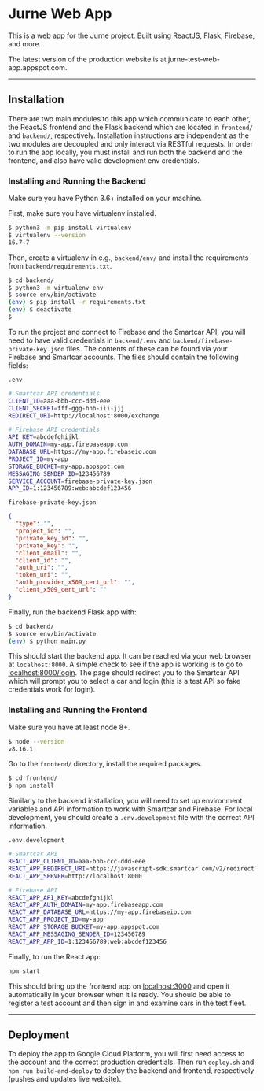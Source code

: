 # Jurne Web App
This is a web app for the Jurne project. Built using ReactJS, Flask, Firebase, and more.

The latest version of the production website is at jurne-test-web-app.appspot.com.

---
## Installation

There are two main modules to this app which communicate to each other, the ReactJS frontend and the Flask backend which are located in `frontend/` and `backend/`, respectively. Installation instructions are independent as the two modules are decoupled and only interact via RESTful requests. In order to run the app locally, you must install and run both the backend and the frontend, and also have valid development env credentials.

### Installing and Running the Backend
Make sure you have Python 3.6+ installed on your machine.

First, make sure you have virtualenv installed.
```sh
$ python3 -m pip install virtualenv
$ virtualenv --version
16.7.7
```

Then, create a virtualenv in e.g., `backend/env/` and install the requirements from `backend/requirements.txt`.
```sh
$ cd backend/
$ python3 -m virtualenv env
$ source env/bin/activate
(env) $ pip install -r requirements.txt
(env) $ deactivate
$
```

To run the project and connect to Firebase and the Smartcar API, you will need to have valid credentials in `backend/.env` and `backend/firebase-private-key.json` files. The contents of these can be found via your Firebase and Smartcar accounts. The files should contain the following fields:

`.env`
```sh
# Smartcar API credentials
CLIENT_ID=aaa-bbb-ccc-ddd-eee
CLIENT_SECRET=fff-ggg-hhh-iii-jjj
REDIRECT_URI=http://localhost:8000/exchange

# Firebase API credentials
API_KEY=abcdefghijkl
AUTH_DOMAIN=my-app.firebaseapp.com
DATABASE_URL=https://my-app.firebaseio.com
PROJECT_ID=my-app
STORAGE_BUCKET=my-app.appspot.com
MESSAGING_SENDER_ID=123456789
SERVICE_ACCOUNT=firebase-private-key.json
APP_ID=1:123456789:web:abcdef123456
```

`firebase-private-key.json`
```json
{
  "type": "",
  "project_id": "",
  "private_key_id": "",
  "private_key": "",
  "client_email": "",
  "client_id": "",
  "auth_uri": "",
  "token_uri": "",
  "auth_provider_x509_cert_url": "",
  "client_x509_cert_url": ""
}
```

Finally, run the backend Flask app with:
```sh
$ cd backend/
$ source env/bin/activate
(env) $ python main.py
```

This should start the backend app. It can be reached via your web browser at `localhost:8000`. A simple check to see if the app is working is to go to [localhost:8000/login](http://localhost:8000/login). The page should redirect you to the Smartcar API which will prompt you to select a car and login (this is a test API so fake credentials work for login).

### Installing and Running the Frontend
Make sure you have at least node 8+.
```sh
$ node --version
v8.16.1
```

Go to the `frontend/` directory, install the required packages.
```sh
$ cd frontend/
$ npm install
```

Similarly to the backend installation, you will need to set up environment variables and API information to work with Smartcar and Firebase. For local development, you should create a `.env.development` file with the correct API information.

`.env.development`
```sh
# Smartcar API
REACT_APP_CLIENT_ID=aaa-bbb-ccc-ddd-eee
REACT_APP_REDIRECT_URI=https://javascript-sdk.smartcar.com/v2/redirect?app_origin=http://localhost:3000
REACT_APP_SERVER=http://localhost:8000

# Firebase API
REACT_APP_API_KEY=abcdefghijkl
REACT_APP_AUTH_DOMAIN=my-app.firebaseapp.com
REACT_APP_DATABASE_URL=https://my-app.firebaseio.com
REACT_APP_PROJECT_ID=my-app
REACT_APP_STORAGE_BUCKET=my-app.appspot.com
REACT_APP_MESSAGING_SENDER_ID=123456789
REACT_APP_APP_ID=1:123456789:web:abcdef123456
```

Finally, to run the React app:
```sh
npm start
```

This should bring up the frontend app on [localhost:3000](http://localhost:3000) and open it automatically in your browser when it is ready. You should be able to register a test account and then sign in and examine cars in the test fleet.

---
## Deployment
To deploy the app to Google Cloud Platform, you will first need access to the account and the correct production credentials. Then run `deploy.sh` and `npm run build-and-deploy` to deploy the backend and frontend, respectively (pushes and updates live website).